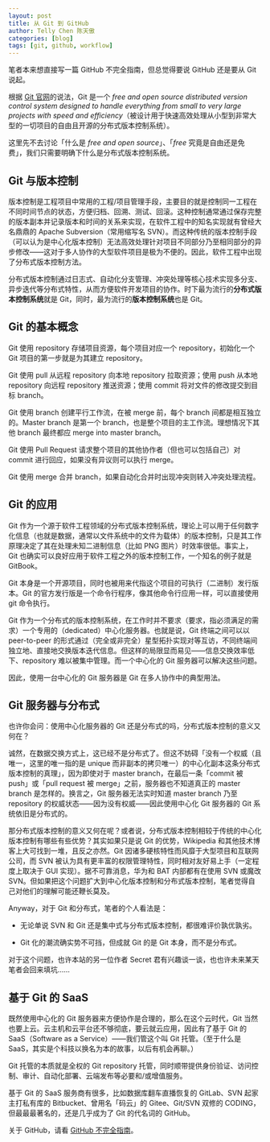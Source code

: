 ```yaml
---
layout: post
title: 从 Git 到 GitHub
author: Telly Chen 陈天傲
categories: [blog]
tags: [git, github, workflow]
---
```


笔者本来想直接写一篇 GitHub 不完全指南，但总觉得要说 GitHub 还是要从 Git 说起。

根据 [Git 官网](https://git-scm.com)的说法，Git 是一个 *free and open source distributed version control system designed to handle everything from small to very large projects with speed and efficiency*（被设计用于快速高效处理从小型到非常大型的一切项目的自由且开源的分布式版本控制系统）。

这里先不去讨论「什么是 *free and open source*」、「*free* 究竟是自由还是免费」，我们只需要明确下什么是分布式版本控制系统。

## Git 与版本控制

版本控制是工程项目中常用的工程/项目管理手段，主要目的就是控制同一工程在不同时间节点的状态，方便归档、回溯、测试、回滚。这种控制通常通过保存完整的版本副本并记录版本和时间的关系来实现，在软件工程中的知名实现就有曾经大名鼎鼎的 Apache Subversion（常用缩写名 SVN）。而这种传统的版本控制手段（可以认为是中心化版本控制）无法高效处理针对项目不同部分乃至相同部分的异步修改——这对于多人协作的大型软件项目是极为不便的。因此，软件工程中出现了分布式版本控制方法。

分布式版本控制通过日志式、自动化分支管理、冲突处理等核心技术实现多分支、异步迭代等分布式特性，从而方便软件开发项目的协作。时下最为流行的**分布式版本控制系统**就是 Git，同时，最为流行的**版本控制系统**也是 Git。

## Git 的基本概念

Git 使用 repository 存储项目资源，每个项目对应一个 repository，初始化一个 Git 项目的第一步就是为其建立 repository。

Git 使用 pull 从远程 repository 向本地 repository 拉取资源；使用 push 从本地 repository 向远程 repository 推送资源；使用 commit 将对文件的修改提交到目标 branch。

Git 使用 branch 创建平行工作流，在被 merge 前，每个 branch 间都是相互独立的。Master branch 是第一个 branch，也是整个项目的主工作流。理想情况下其他 branch 最终都应 merge into master branch。

Git 使用 Pull Request 请求整个项目的其他协作者（但也可以包括自己）对 commit 进行回应，如果没有异议则可以执行 merge。

Git 使用 merge 合并 branch，如果自动化合并时出现冲突则转入冲突处理流程。

## Git 的应用

Git 作为一个源于软件工程领域的分布式版本控制系统，理论上可以用于任何数字化信息（也就是数据，通常以文件系统中的文件为载体）的版本控制，只是其工作原理决定了其在处理未知二进制信息（比如 PNG 图片）时效率很低。事实上，Git 也确实可以良好应用于软件工程之外的版本控制工作，一个知名的例子就是 GitBook。

Git 本身是一个开源项目，同时也被用来代指这个项目的可执行（二进制）发行版本。Git 的官方发行版是一个命令行程序，像其他命令行应用一样，可以直接使用 git 命令执行。

Git 作为一个分布式的版本控制系统，在工作时并不要求（要求，指必须满足的需求）一个专用的（dedicated）中心化服务器。也就是说，Git 终端之间可以以 peer-to-peer 的形式通过（完全或非完全）星型拓扑实现对等互访，不同终端间独立地、直接地交换版本迭代信息。但这样的局限显而易见——信息交换效率低下、repository 难以被集中管理。而一个中心化的 Git 服务器可以解决这些问题。

因此，使用一台中心化的 Git 服务器是 Git 在多人协作中的典型用法。

## Git 服务器与分布式

也许你会问：使用中心化服务器的 Git 还是分布式的吗，分布式版本控制的意义又何在？

诚然，在数据交换方式上，这已经不是分布式了。但这不妨碍「没有一个权威（且唯一，这里的唯一指的是 unique 而非副本的拷贝唯一）的中心化副本这条分布式版本控制的真理」，因为即使对于 master branch，在最后一条「commit 被 push」或「pull request 被 merge」之前，服务器也不知道真正的 master branch 是怎样的。换言之，Git 服务器无法实时知道 master branch 乃至 repository 的权威状态——因为没有权威——因此使用中心化 Git 服务器的 Git 系统依旧是分布式的。

那分布式版本控制的意义又何在呢？或者说，分布式版本控制相较于传统的中心化版本控制有哪些有些优势？其实如果只是说 Git 的优势，Wikipedia 和其他技术博客上大可找到一堆，且反之亦然。Git 因诸多硬核特性而风靡于大型项目和互联网公司，而 SVN 被认为具有更丰富的权限管理特性，同时相对友好易上手（一定程度上取决于 GUI 实现）。据不可靠消息，华为和 BAT 内部都有在使用 SVN 或魔改 SVN。但如果把这个问题扩大到中心化版本控制和分布式版本控制，笔者觉得自己对他们的理解可能还鞭长莫及。

Anyway，对于 Git 和分布式，笔者的个人看法是：

* 无论单说 SVN 和 Git 还是集中式与分布式版本控制，都很难评价孰优孰劣。

* Git 化的潮流确实势不可挡，但成就 Git 的是 Git 本身，而不是分布式。

对于这个问题，也许本站的另一位作者 Secret 君有兴趣谈一谈，也也许未来某天笔者会回来填坑……

## 基于 Git 的 SaaS

既然使用中心化的 Git 服务器来方便协作是合理的，那么在这个云时代，Git 当然也要上云。云主机和云平台还不够彻底，要云就云应用，因此有了基于 Git 的 SaaS（Software as a Service）——我们管这个叫 Git 托管。（至于什么是 SaaS，其实是个科技以换名为本的故事，以后有机会再聊。）

Git 托管的本质就是全权的 Git repository 托管，同时顺带提供身份验证、访问控制、审计、自动化部署、云端发布等必要和/或增值服务。

基于 Git 的 SaaS 服务商有很多，比如数据库翻车直播恢复的 GitLab、SVN 起家主打私有库的 Bitbucket、曾用名「码云」的 Gitee、Git/SVN 双修的 CODING，但最最最著名的，还是几乎成为了 Git 的代名词的 GitHub。

关于 GitHub，请看 [GitHub 不完全指南](/github-guide.html)。
